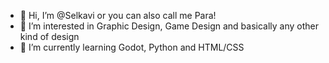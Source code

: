 - 👋 Hi, I’m @Selkavi or you can also call me Para!
- 👀 I’m interested in Graphic Design, Game Design and basically any other kind of design
- 🌱 I’m currently learning Godot, Python and HTML/CSS

<!---
Selkavi/Selkavi is a ✨ special ✨ repository because its `README.md` (this file) appears on your GitHub profile.
You can click the Preview link to take a look at your changes.
--->
